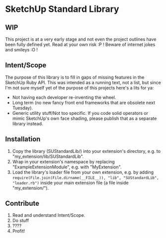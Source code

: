 # SketchUp Standard Library

## WIP

This project is at a very early stage and not even the project outlines have been fully defined yet. Read at your own risk :P ! Beware of internet jokes and smileys :O !

## Intent/Scope

The purpose of this library is to fill in gaps of missing features in the SketchUp Ruby API. This was intended as a running text, not a list, but since I'm not sure myself yet of the purpose of this projects here's a lits for ya:

- Not having each developer re-inventing the wheel.
- Long term (no new fancy front end frameworks that are obsolete next Tuesday).
- Generic utility stuff/Not too specific. If you code solid operators or mimic SketchUp's own face shading, please publish that as a separate library instead.

## Installation

1. Copy the library (SUStandardLib/) into your extension's directory, e.g. to "my_extension/lib/SUStandardLib".
2. Wrap in your extension's namespace by replacing "ExampleExtensionModule", e.g. with "MyExtension".
3. Load the library's loader file from your own extension, e.g. by adding `require(File.join(File.dirname(__FILE__)), "lib", "SUStandardLib", "loader.rb")` inside your main extension file (a file inside "my_extension/").

## Contribute

1. Read and understand Intent/Scope.
2. Do stuff
3. ????
4. Profit!
